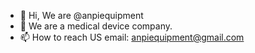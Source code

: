 - 👋 Hi, We are @anpiequipment
- 👀 We are a medical device company.
- 📫 How to reach US 
email: anpiequipment@gmail.com

<!---
anpiequipment/anpiequipment is a ✨ special ✨ repository because its `README.md` (this file) appears on your GitHub profile.
You can click the Preview link to take a look at your changes.
--->
